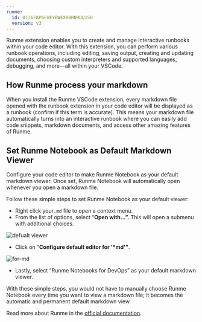 ```yaml
---
runme:
  id: 01J6FKP6E8FYBWEXRBRN9DQ1S0
  version: v3
---
```


Runme extension enables you to create and manage interactive runbooks within your code editor. With this extension, you can perform various runbook operations, including editing, saving output, creating and updating documents, choosing custom interpreters and supported languages, debugging, and more—all within your VSCode.

## **How Runme process your markdown**

When you install the Runme VSCode extension, every markdown file opened with the runbook extension in your code editor will be displayed as a runbook (confirm if this term is accurate). This means your markdown file automatically turns into an interactive runbook where you can easily add code snippets, markdown documents, and access other amazing features of Runme.

## **Set Runme Notebook as Default Markdown Viewer**

Configure your code editor to make Runme Notebook as your default markdown viewer. Once set, Runme Notebook will automatically open whenever you open a markdown file.

Follow these simple steps to set Runme Notebook as your default viewer:

- Right click your`.md` file to open a context menu.
- From the list of options, select “**Open with...”.** This will open a submenu with additional choices.

![defualt viewer ](https://github.com/stateful/vscode-runme/assets/36479528/aeedcacb-4313-4fa6-ab32-4ba405f13fd3)

- Click on “**Configure default editor for '*md'"**.

![for-md](https://github.com/stateful/vscode-runme/assets/36479528/04ef7714-c01e-476b-810c-f31e4b9383ea)

- Lastly, select “Runme Notebooks for DevOps” as your default markdown viewer.

With these simple steps, you would not have to manually choose Runme Notebook every time you want to view a markdown file; it becomes the automatic and permanent default markdown view.

Read more about Runme in the [official documentation](https://docs.runme.dev/).
